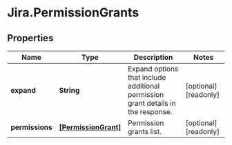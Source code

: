 # Jira.PermissionGrants

## Properties

Name | Type | Description | Notes
------------ | ------------- | ------------- | -------------
**expand** | **String** | Expand options that include additional permission grant details in the response. | [optional] [readonly] 
**permissions** | [**[PermissionGrant]**](PermissionGrant.md) | Permission grants list. | [optional] [readonly] 


